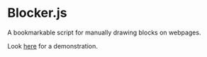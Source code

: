 Blocker.js
==========

A bookmarkable script for manually drawing blocks on webpages.

Look [here](http://sewol.github.com/Blocker.js/) for a demonstration.